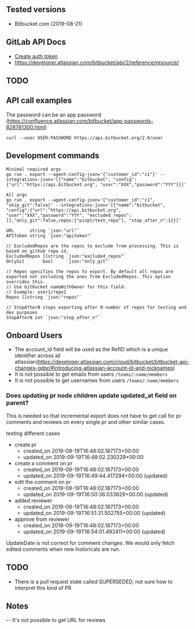 ## Tested versions

- Bitbucket.com (2019-08-21)

## GitLab API Docs
- [Create auth token](https://confluence.atlassian.com/bitbucketserver/personal-access-tokens-939515499.html)
- https://developer.atlassian.com/bitbucket/api/2/reference/resource/

## TODO


## API call examples

The password can be an app password (https://confluence.atlassian.com/bitbucket/app-passwords-828781300.html)

```
curl --user USER:PASSWORD https://api.bitbucket.org/2.0/user
```

## Development commands

```
Minimal required args
go run . export --agent-config-json='{"customer_id":"c1"}' --integrations-json='[{"name":"bitbucket", "config":{"url":"https://api.bitbucket.org", "user":"XXX","password":"YYY"}}]'
```

```
All args
go run . export --agent-config-json='{"customer_id":"c1", "skip_git":false}' --integrations-json='[{"name":"bitbucket", "config":{"url":"https://api.bitbucket.org", "user":"XXX","password":"YYY", "excluded_repos":[],"only_git":false,repos:["pinpt/test_repo"], "stop_after_n":1}}]'
```

```
URL      string `json:"url"`
APIToken string `json:"apitoken"`

// ExcludedRepos are the repos to exclude from processing. This is based on github repo id.
ExcludedRepos []string `json:"excluded_repos"`
OnlyGit       bool     `json:"only_git"`

// Repos specifies the repos to export. By default all repos are exported not including the ones from ExcludedRepos. This option overrides this.
// Use bitbucket nameWithOwner for this field.
// Example: user1/repo1
Repos []string `json:"repos"`

// StopAfterN stops exporting after N number of repos for testing and dev purposes
StopAfterN int `json:"stop_after_n"`
```

## Onboard Users
- The account_id field will be used as the RefID which is a unique identifier across all atlassian(https://developer.atlassian.com/cloud/bitbucket/bitbucket-api-changes-gdpr/#introducing-atlassian-account-id-and-nicknames)
- It is not possible to get emails from users `/teams/:name/members`
- It is not possible to get usernames from users `/teams/:name/members`

### Does updating pr node children update updated_at field on parent?

This is needed so that incremental export does not have to get call for pr comments and reviews on every single pr and other similar cases.

testing different cases

- create pr
    - created_on   2019-09-19T16:48:02.187173+00:00
    - updated_on   2019-09-19T16:48:02.230229+00:00
- create a comment on pr
    - created_on   2019-09-19T16:48:02.187173+00:00
    - updated_on   2019-09-19T16:49:44.417294+00:00 (updated)
- edit the comment on pr
    - created_on   2019-09-19T16:48:02.187173+00:00
    - updated_on   2019-09-19T16:50:36.033829+00:00 (updated)
- added reviewer
    - created_on   2019-09-19T16:48:02.187173+00:00
    - updated_on   2019-09-19T16:51:31.502755+00:00 (updated)
- approve from reviewer
    - created_on   2019-09-19T16:48:02.187173+00:00
    - updated_on   2019-09-19T16:54:01.492411+00:00 (updated)

UpdateDate is not correct for comment changes. We would only fetch edited comments when new historicals are run.

## TODO
- There is a pull request state called SUPERSEDED, not sure how to interpret this kind of PR

## Notes
-- It's not possible to get URL for reviews